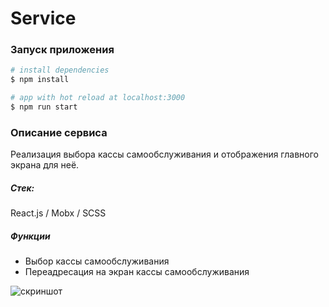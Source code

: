 # Service
 
### Запуск приложения

```bash
# install dependencies
$ npm install

# app with hot reload at localhost:3000
$ npm run start
```

### Описание сервиса

Реализация выбора кассы самообслуживания и отображения главного экрана для неё.

##### Стек:

React.js / Mobx / SCSS

##### Функции

- Выбор кассы самообслуживания
- Переадресация на экран кассы самообслуживания

![скриншот](https://i.imgur.com/pIbfCEs.png) 
